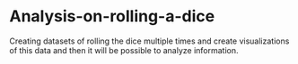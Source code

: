 # Analysis-on-rolling-a-dice
Creating datasets of rolling the dice multiple times and create visualizations of this data and then it will be possible to analyze information.
